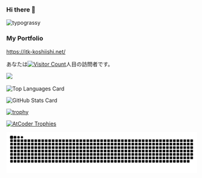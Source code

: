 ### Hi there 👋

![typograssy](https://typograssy.deno.dev/api?text=Itsuki54)

### My Portfolio
https://itk-koshiishi.net/

あなたは[![Visitor Count](https://profile-counter.glitch.me/Itsuki54/count.svg)](#)人目の訪問者です。

![](https://github-profile-summary-cards.vercel.app/api/cards/profile-details?username=Itsuki54&theme=2077&count_private=true)

![Top Languages Card](https://github-readme-stats.vercel.app/api/top-langs/?username=Itsuki54&layout=compact&theme=tokyonight&count_private=true)

![GitHub Stats Card](https://github-readme-stats.vercel.app/api?username=Itsuki54&theme=tokyonight&count_private=true)

[![trophy](https://github-profile-trophy.vercel.app/?username=Itsuki54&theme=onedark&count_private=true)](https://github-profile-trophy.vercel.app/?username=Itsuki54&theme=tokyonight)

[![AtCoder Trophies](https://atcoder-trophies.vercel.app/api/v1/atcoder?username=itsuki_54&theme=monokai)](https://github.com/KATO-Hiro/AtCoderTrophies)

<picture>
  <source media="(prefers-color-scheme: dark)" srcset="./img/snake-dark.svg">
  <source media="(prefers-color-scheme: light)" srcset="./img/snake.svg">
  <img alt="github contribution grid snake animation" src="./img/snake.svg">
</picture>
